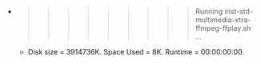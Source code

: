 * >>>>>>>>> Running inst-std-multimedia-xtra-ffmpeg-ffplay.sh ...
  * Disk size = 3914736K. Space Used = 8K. Runtime = 00:00:00:00.
